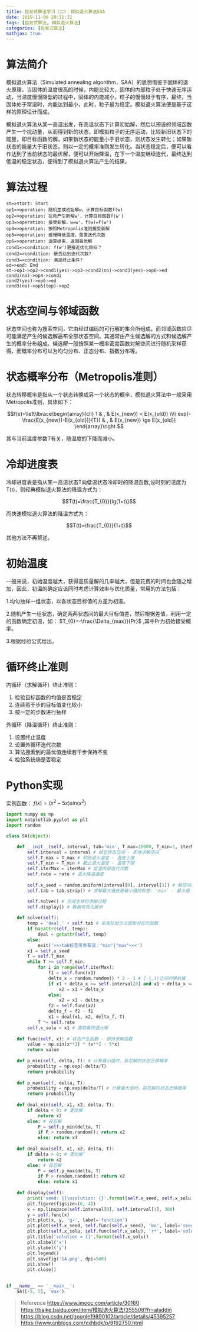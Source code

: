 ```yaml
---
title: 启发式算法学习（二）：模拟退火算法SAA
date: 2019-11-06 20:11:32
tags: [启发式算法, 模拟退火算法]
categories: [启发式算法]
mathjax: true
---
```


# 算法简介

模拟退火算法（Simulated annealing algorithm，SAA）的思想借鉴于固体的退火原理，当固体的温度很高的时候，内能比较大，固体的内部粒子处于快速无序运动，当温度慢慢降低的过程中，固体的内能减小，粒子的慢慢趋于有序，最终，当固体处于常温时，内能达到最小，此时，粒子最为稳定。模拟退火算法便是基于这样的原理设计而成。

模拟退火算法从某一高温出发，在高温状态下计算初始解，然后以预设的邻域函数产生一个扰动量，从而得到新的状态，即模拟粒子的无序运动，比较新旧状态下的能量，即目标函数的解。如果新状态的能量小于旧状态，则状态发生转化；如果新状态的能量大于旧状态，则以一定的概率准则发生转化。当状态稳定后，便可以看作达到了当前状态的最优解，便可以开始降温，在下一个温度继续迭代，最终达到低温的稳定状态，便得到了模拟退火算法产生的结果。

# 算法过程

```flow
st=>start: Start
op1=>operation: 随机生成初始解w，计算目标函数f(w)
op2=>operation: 扰动产生新解w'，计算目标函数f(w')
op3=>operation: 接受新解，w=w'，f(w)=f(w')
op4=>operation: 按照Metropolis准则接受新解
op5=>operation: 缓慢降低温度，重置迭代次数
op6=>operation: 运算结束，返回最优解
cond1=>condition: f(w')更接近优化目标？
cond2=>condition: 是否达到迭代次数?
cond3=>condition: 满足终止条件?
ed=>end: End
st->op1->op2->cond1(yes)->op3->cond2(no)->cond3(yes)->op6->ed
cond1(no)->op4->cond2
cond2(yes)->op6->ed
cond3(no)->op5(top)->op2
```

# 状态空间与邻域函数

状态空间也称为搜索空间，它由经过编码的可行解的集合所组成。而邻域函数应尽可能满足产生的候选解遍布全部状态空间。其通常由产生候选解的方式和候选解产生的概率分布组成。候选解一般按照某一概率密度函数对解空间进行随机采样获得，而概率分布可以为均匀分布、正态分布、指数分布等。

# 状态概率分布（Metropolis准则）

状态转移概率是指从一个状态转换成另一个状态的概率，模拟退火算法中一般采用Metropolis准则，具体如下：

$$f(x)=\left\lbrace\begin{array}{cll}
1 & , & E(x_{new}) < E(x_{old}) \\\\ 
exp(-\frac{E(x_{new})-E(x_{old})}{T}) & , & E(x_{new}) \ge E(x_{old})
\end{array}\right.$$

其与当前温度参数T有关，随温度的下降而减小。

# 冷却进度表

冷却进度表是指从某一高温状态T向低温状态冷却时的降温函数,设时刻的温度为T(t)，则经典模拟退火算法的降温方式为：

$$T(t)=\frac{T_{0}}{lg(1+t)}$$

而快速模拟退火算法的降温方式为：

$$T(t)=\frac{T_{0}}{1+t}$$

其他方法不再赘述。

# 初始温度

一般来说，初始温度越大，获得高质量解的几率越大，但是花费的时间也会随之增加，因此，初温的确定应该同时考虑计算效率与优化质量，常用的方法包括：

1.均匀抽样一组状态，以各状态目标值的方差为初温。

2.随机产生一组状态，确定两两状态间的最大目标值差，然后根据差值，利用一定的函数确定初温，如： $T_{0}=-\frac{\Delta_{max}}{Pr}$ ,其中Pr为初始接受概率。

3.根据经验公式给出。

# 循环终止准则

内循环（求解循环）终止准则：

1. 检验目标函数的均值是否稳定
2. 连续若干步的目标值变化较小
3. 按一定的步数进行抽样

外循环（降温循环）终止准则：

1. 设置终止温度
2. 设置外循环迭代次数
3. 算法搜索到的最优值连续若干步保持不变
4. 检验系统熵是否稳定

# Python实现

实例函数： $f(x)=(x^{2}-5x)sin(x^2)$ 

```python
import numpy as np
import matplotlib.pyplot as plt
import random

class SA(object):

    def __init__(self, interval, tab='min', T_max=10000, T_min=1, iterMax=1000, rate=0.95):
        self.interval = interval # 给定状态空间 - 即待求解空间
        self.T_max = T_max # 初始退火温度 - 温度上限
        self.T_min = T_min # 截止退火温度 - 温度下限
        self.iterMax = iterMax # 定温内部迭代次数
        self.rate = rate # 退火降温速度
        
        self.x_seed = random.uniform(interval[0], interval[1]) # 解空间内的种子
        self.tab = tab.strip() # 求解最大值还是最小值的标签: 'min' - 最小值；'max' - 最大值

        self.solve() # 完成主体的求解过程
        self.display() # 数据可视化展示
        
    def solve(self):
        temp = 'deal_' + self.tab # 采用反射方法提取对应的函数
        if hasattr(self, temp):
            deal = getattr(self, temp)
        else:
            exit('>>>tab标签传参有误："min"|"max"<<<')  
        x1 = self.x_seed
        T = self.T_max
        while T >= self.T_min:
            for i in range(self.iterMax):
                f1 = self.func(x1)
                delta_x = random.random() * 2 - 1 # [-1,1)之间的随机值
                if x1 + delta_x >= self.interval[0] and x1 + delta_x <= self.interval[1]:   # 将随机解束缚在给定状态空间内
                    x2 = x1 + delta_x
                else:
                    x2 = x1 - delta_x
                f2 = self.func(x2)
                delta_f = f2 - f1
                x1 = deal(x1, x2, delta_f, T)
            T *= self.rate
        self.x_solu = x1 # 提取最终退火解       
        
    def func(self, x): # 状态产生函数 - 即待求解函数
        value = np.sin(x**2) * (x**2 - 5*x)
        return value
        
    def p_min(self, delta, T): # 计算最小值时，容忍解的状态迁移概率
        probability = np.exp(-delta/T)
        return probability
        
    def p_max(self, delta, T):
        probability = np.exp(delta/T) # 计算最大值时，容忍解的状态迁移概率
        return probability
        
    def deal_min(self, x1, x2, delta, T):
        if delta < 0: # 更优解
            return x2
        else: # 容忍解
            P = self.p_min(delta, T)
            if P > random.random(): return x2
            else: return x1
            
    def deal_max(self, x1, x2, delta, T):
        if delta > 0: # 更优解
            return x2
        else: # 容忍解
            P = self.p_max(delta, T)
            if P > random.random(): return x2
            else: return x1
        
    def display(self):
        print('seed: {}\nsolution: {}'.format(self.x_seed, self.x_solu))
        plt.figure(figsize=(6, 4))
        x = np.linspace(self.interval[0], self.interval[1], 300)
        y = self.func(x)
        plt.plot(x, y, 'g-', label='function')
        plt.plot(self.x_seed, self.func(self.x_seed), 'bo', label='seed')
        plt.plot(self.x_solu, self.func(self.x_solu), 'r*', label='solution')
        plt.title('solution = {}'.format(self.x_solu))
        plt.xlabel('x')
        plt.ylabel('y')
        plt.legend()
        plt.savefig('SA.png', dpi=500)
        plt.show()
        plt.close()

        
if __name__ == '__main__':
    SA([-5, 5], 'max')
```



> Reference
> https://www.imooc.com/article/30160
> https://baike.baidu.com/item/模拟退火算法/355508?fr=aladdin
> https://blog.csdn.net/google19890102/article/details/45395257
> https://www.cnblogs.com/xxhbdk/p/9192750.html